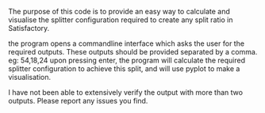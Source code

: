 The purpose of this code is to provide an easy way to calculate and visualise the splitter configuration required to create any split ratio in Satisfactory.

the program opens a commandline interface which asks the user for the required outputs.
These outputs should be provided separated by a comma. eg: 54,18,24
upon pressing enter, the program will calculate the required splitter configuration to achieve this split, and will use pyplot to make a visualisation.

I have not been able to extensively verify the output with more than two outputs.
Please report any issues you find.